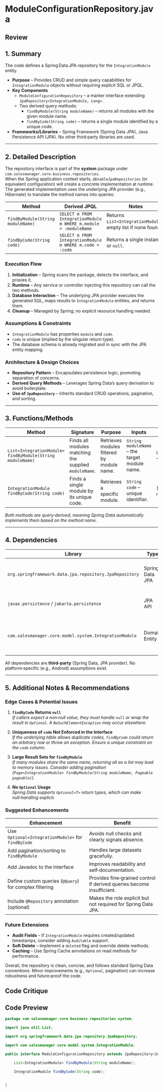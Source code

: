 # ModuleConfigurationRepository.java

## Review

## 1. Summary  
The code defines a Spring Data JPA repository for the `IntegrationModule` entity.  
* **Purpose** – Provides CRUD and simple query capabilities for `IntegrationModule` objects without requiring explicit SQL or JPQL.  
* **Key Components**  
  * `ModuleConfigurationRepository` – a marker interface extending `JpaRepository<IntegrationModule, Long>`.  
  * Two derived query methods:  
    * `findByModule(String moduleName)` – returns all modules with the given module name.  
    * `findByCode(String code)` – returns a single module identified by a unique code.  
* **Frameworks/Libraries** – Spring Framework (Spring Data JPA), Java Persistence API (JPA). No other third‑party libraries are used.  

---

## 2. Detailed Description  
The repository interface is part of the **system** package under `com.salesmanager.core.business.repositories`.  
When the Spring application context starts, `@EnableJpaRepositories` (or equivalent configuration) will create a concrete implementation at runtime. The generated implementation uses the underlying JPA provider (e.g., Hibernate) to translate the method names into queries:

| Method | Derived JPQL | Notes |
|--------|--------------|-------|
| `findByModule(String moduleName)` | `SELECT m FROM IntegrationModule m WHERE m.module = :moduleName` | Returns `List<IntegrationModule>`; empty list if none found. |
| `findByCode(String code)` | `SELECT m FROM IntegrationModule m WHERE m.code = :code` | Returns a single instance or `null`. |

### Execution Flow
1. **Initialization** – Spring scans the package, detects the interface, and proxies it.  
2. **Runtime** – Any service or controller injecting this repository can call the two methods.  
3. **Database Interaction** – The underlying JPA provider executes the generated SQL, maps results to `IntegrationModule` entities, and returns them.  
4. **Cleanup** – Managed by Spring; no explicit resource handling needed.  

### Assumptions & Constraints
* `IntegrationModule` has properties `module` and `code`.  
* `code` is unique (implied by the singular return type).  
* The database schema is already migrated and in sync with the JPA entity mapping.  

### Architecture & Design Choices
* **Repository Pattern** – Encapsulates persistence logic, promoting separation of concerns.  
* **Derived Query Methods** – Leverages Spring Data’s query derivation to avoid boilerplate.  
* **Use of `JpaRepository`** – Inherits standard CRUD operations, pagination, and sorting.  

---

## 3. Functions/Methods

| Method | Signature | Purpose | Inputs | Outputs | Side‑Effects |
|--------|-----------|---------|--------|---------|--------------|
| `List<IntegrationModule> findByModule(String moduleName)` | Finds all modules matching the supplied `moduleName`. | Retrieves modules filtered by module name. | `String moduleName` – the target module name. | `List<IntegrationModule>` – may be empty. | None. |
| `IntegrationModule findByCode(String code)` | Finds a single module by its unique code. | Retrieves a specific module. | `String code` – unique identifier. | `IntegrationModule` – or `null` if not found. | None. |

*Both methods are *query‑derived*, meaning Spring Data automatically implements them based on the method name.*

---

## 4. Dependencies

| Library | Type | Notes |
|---------|------|-------|
| `org.springframework.data.jpa.repository.JpaRepository` | Spring Data JPA | Provides CRUD, pagination, and sorting. |
| `javax.persistence` / `jakarta.persistence` | JPA API | Underlying persistence provider interface. |
| `com.salesmanager.core.model.system.IntegrationModule` | Domain Entity | Must be annotated with JPA annotations (`@Entity`, etc.). |

All dependencies are **third‑party** (Spring Data, JPA provider). No platform‑specific (e.g., Android) assumptions exist.

---

## 5. Additional Notes & Recommendations

### Edge Cases & Potential Issues
1. **`findByCode` Returns `null`**  
   *If callers expect a non‑null value, they must handle `null` or wrap the result in `Optional`. A `NoSuchElementException` may occur elsewhere.*

2. **Uniqueness of `code` Not Enforced in the Interface**  
   *If the underlying table allows duplicate codes, `findByCode` could return an arbitrary row or throw an exception. Ensure a unique constraint on the `code` column.*

3. **Large Result Sets for `findByModule`**  
   *If many modules share the same name, returning all as a list may lead to memory issues. Consider adding pagination (`Page<IntegrationModule> findByModule(String moduleName, Pageable pageable)`).*

4. **No `Optional` Usage**  
   *Spring Data supports `Optional<T>` return types, which can make null‑handling explicit.*

### Suggested Enhancements
| Enhancement | Benefit |
|-------------|---------|
| Use `Optional<IntegrationModule>` for `findByCode` | Avoids null checks and clearly signals absence. |
| Add pagination/sorting to `findByModule` | Handles large datasets gracefully. |
| Add Javadoc to the interface | Improves readability and self‑documentation. |
| Define custom queries (`@Query`) for complex filtering | Provides fine‑grained control if derived queries become insufficient. |
| Include `@Repository` annotation (optional) | Makes the role explicit but not required for Spring Data JPA. |

### Future Extensions
* **Audit Fields** – If `IntegrationModule` requires created/updated timestamps, consider adding `Auditable` support.  
* **Soft Delete** – Implement a `deleted` flag and override delete methods.  
* **Caching** – Use Spring Cache annotations on read methods for performance.  

Overall, the repository is clean, concise, and follows standard Spring Data conventions. Minor improvements (e.g., `Optional`, pagination) can increase robustness and future‑proof the code.

## Code Critique



## Code Preview

```java
package com.salesmanager.core.business.repositories.system;

import java.util.List;

import org.springframework.data.jpa.repository.JpaRepository;

import com.salesmanager.core.model.system.IntegrationModule;

public interface ModuleConfigurationRepository extends JpaRepository<IntegrationModule, Long> {

	List<IntegrationModule> findByModule(String moduleName);
	
	IntegrationModule findByCode(String code);
	

}



```

